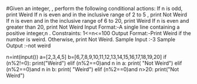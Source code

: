 #Given an integer, , perform the following conditional actions:
If n is odd, print Weird
If n is even and in the inclusive range of 2 to 5 , print Not Weird
If  n is even and in the inclusive range of 6 to 20, print Weird
If n is even and greater than 20, print Not Weird
Input Format:-A single line containing a positive integer,n .
Constraints: 1<=n<=100
Output Format:-Print Weird if the number is weird. Otherwise, print Not Weird.
Sample Input :-3
Sample Output :-not weird

n=int(input())
a=[2,3,4,5]
b=[6,7,8,9,10,11,12,13,14,15,16,17,18,19,20]
if (n%2!=0):
    print("Weird")
elif (n%2==0)and n in a:
    print( "Not Weird")
elif (n%2==0)and n in b:
    print( "Weird")
elif (n%2==0)and n>20:
    print("Not Weird")
